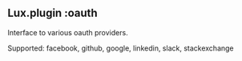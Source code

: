 ## Lux.plugin :oauth

Interface to various oauth providers.

Supported: facebook, github, google, linkedin, slack, stackexchange